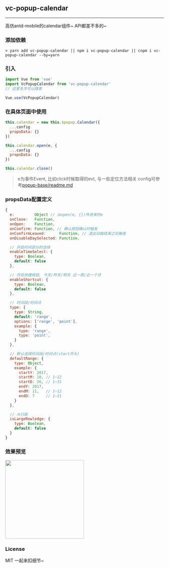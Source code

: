 
## vc-popup-calendar

-----

高仿antd-mobile的calendar组件~ API都差不多的~

### 添加依赖

```shell
> yarn add vc-popup-calendar || npm i vc-popup-calendar || cnpm i vc-popup-calendar --by=yarn
```

### 引入

```javascript
import Vue from 'vue'
import VcPopupCalendar from 'vc-popup-calendar'
// 这里名字可以随意

Vue.use(VcPopupCalendar)
```

### 在具体页面中使用

```javascript
this.calendar = new this.$popup.Calendar({
  ...config
  propsData: {}
})

this.calendar.open(e, {
  ...config
  propsData: {}
})

this.calendar.close()
```

> e为事件Event, 比如click时候取得的evt, 与一些定位方法相关
> config可参考[popup-base/readme.md](https://github.com/deepkolos/vc-popup/blob/master/packages/popup-base/readme.md)

### propsData配置定义

```js
{
  e:         Object // 从open(e, {})传进来的e
  onClose:   Function,
  onOpen:    Function,
  onConfirm: Function, // 确认按钮确认时触发
  onConfirmLeaved:      Function, // 退出动画结束之后触发
  onDisableDaySelected: Function,

  // 开启时间部分的选择
  enableTimeSelect: {
    type: Boolean,
    default: false
  },

  // 开启快捷按钮, 今天/昨天/明天 近一周/近一个月
  enableShortcut: {
    type: Boolean,
    default: false
  },

  // 时间段/时间点
  type: {
    type: String,
    default: 'range',
    options: ['range', 'point'],
    example: {
      type: 'range',
      type: 'point',
    }
  },

  // 默认选择时间段/时间点(start开头)
  defaultRange: {
    type: Object,
    example: {
      startY: 2017,
      startM: 10, // 1~12
      startD: 26, // 1~31
      endY: 2017,
      endM: 11,   // 1~12
      endD: 7     // 1~31
    }
  },

  // 大行距
  isLargeRowledge: {
    type: Boolean,
    default: false
  }
}
```

### 效果预览

<div>
  <img src="https://raw.githubusercontent.com/deepkolos/vc-popup/master/static/popup-calendar.gif" width = "250" alt="" style="display:inline-block;"/>
</div>

### License

MIT 一起来扣细节~
